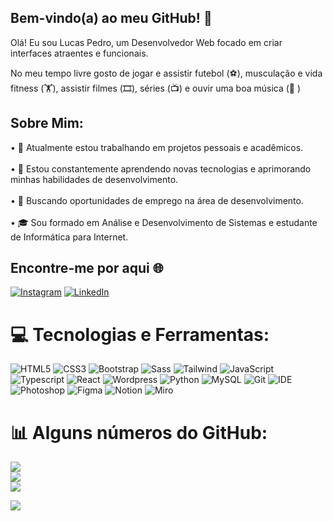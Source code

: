 ## Bem-vindo(a) ao meu GitHub! 👋
Olá! Eu sou Lucas Pedro, um Desenvolvedor Web focado em criar interfaces atraentes e funcionais.

No meu tempo livre gosto de jogar e assistir futebol (⚽️), musculação e vida fitness (🏋️), assistir filmes (🎞️), séries (📺) e ouvir uma boa música (🎵 ) 
## Sobre Mim:
•  🔭 Atualmente estou trabalhando em projetos pessoais e acadêmicos.<br><br>•  🌱 Estou constantemente aprendendo novas tecnologias e aprimorando minhas habilidades de desenvolvimento.<br><br>•  💼 Buscando oportunidades de emprego na área de desenvolvimento.<br><br>•  🎓 Sou formado em Análise e Desenvolvimento de Sistemas e estudante de Informática para Internet.


## Encontre-me por aqui 🌐
[![Instagram](https://img.shields.io/badge/Instagram-%23E4405F.svg?logo=Instagram&logoColor=white)](https://instagram.com/lucaspedro.sds) [![LinkedIn](https://img.shields.io/badge/LinkedIn-%230077B5.svg?logo=linkedin&logoColor=white)](https://linkedin.com/in/lucaspedrods) 

# 💻 Tecnologias e Ferramentas:
![HTML5](https://img.shields.io/badge/html5-%23E34F26.svg?style=for-the-badge&logo=html5&logoColor=white) ![CSS3](https://img.shields.io/badge/css3-%231572B6.svg?style=for-the-badge&logo=css3&logoColor=white) ![Bootstrap](https://img.shields.io/badge/Bootstrap-563D7C?style=for-the-badge&logo=bootstrap&logoColor=white) ![Sass](https://img.shields.io/badge/Sass-CC6699?style=for-the-badge&logo=sass&logoColor=white) ![Tailwind](https://img.shields.io/badge/Tailwind_CSS-38B2AC?style=for-the-badge&logo=tailwind-css&logoColor=white)  ![JavaScript](https://img.shields.io/badge/javascript-%23323330.svg?style=for-the-badge&logo=javascript&logoColor=%23F7DF1E) ![Typescript](https://img.shields.io/badge/TypeScript-007ACC?style=for-the-badge&logo=typescript&logoColor=white) ![React](https://img.shields.io/badge/React-20232A?style=for-the-badge&logo=react&logoColor=61DAFB) ![Wordpress](https://img.shields.io/badge/Wordpress-21759B?style=for-the-badge&logo=wordpress&logoColor=white) ![Python](https://img.shields.io/badge/python-3670A0?style=for-the-badge&logo=python&logoColor=ffdd54) ![MySQL](https://img.shields.io/badge/mysql-%2300000f.svg?style=for-the-badge&logo=mysql&logoColor=white) ![Git](https://img.shields.io/badge/GIT-E44C30?style=for-the-badge&logo=git&logoColor=white) ![IDE](https://img.shields.io/badge/Visual_Studio_Code-0078D4?style=for-the-badge&logo=visual%20studio%20code&logoColor=white) ![Photoshop](https://img.shields.io/badge/Adobe%20Photoshop-31A8FF?style=for-the-badge&logo=Adobe%20Photoshop&logoColor=black) ![Figma](https://img.shields.io/badge/figma-%23F24E1E.svg?style=for-the-badge&logo=figma&logoColor=white) ![Notion](https://img.shields.io/badge/Notion-000000?style=for-the-badge&logo=notion&logoColor=white) ![Miro](https://img.shields.io/badge/Miro-050038?style=for-the-badge&logo=Miro&logoColor=white)
# 📊 Alguns números do GitHub:
![](https://github-readme-stats.vercel.app/api?username=lucas-pedro-sds&theme=algolia&hide_border=false&include_all_commits=false&count_private=false)<br/>
![](https://github-readme-streak-stats.herokuapp.com/?user=lucas-pedro-sds&theme=algolia&hide_border=false)<br/>
![](https://github-readme-stats.vercel.app/api/top-langs/?username=lucas-pedro-sds&theme=algolia&hide_border=false&include_all_commits=false&count_private=false&layout=compact)

[![](https://visitcount.itsvg.in/api?id=lucas-pedro-sds&icon=5&color=0)](https://visitcount.itsvg.in)
